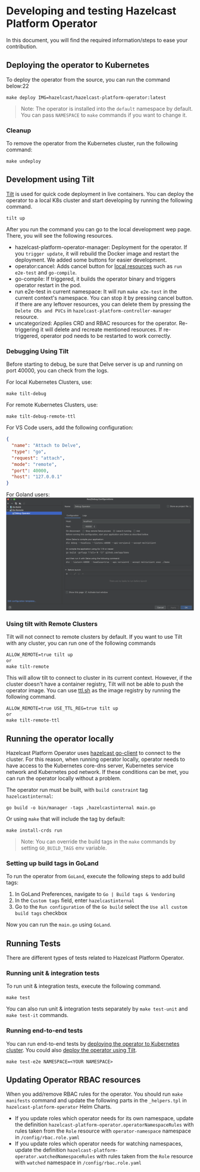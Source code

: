 # Developing and testing Hazelcast Platform Operator

In this document, you will find the required information/steps to ease your contribution.

## Deploying the operator to Kubernetes

To deploy the operator from the source, you can run the command below:22

```shell
make deploy IMG=hazelcast/hazelcast-platform-operator:latest
```

> Note: The operator is installed into the `default` namespace by default. You can pass `NAMESPACE` to `make` commands if you want to change it.

### Cleanup

To remove the operator from the Kubernetes cluster, run the following command:

```shell
make undeploy
```

## Development using Tilt

[Tilt](https://tilt.dev/) is used for quick code deployment in live containers. You can deploy the operator to a local K8s cluster and start developing by running the following command. 

```shell
tilt up
```

After you run the command you can go to the local development wep page. There, you will see the following resources.

- hazelcast-platform-operator-manager: Deployment for the operator. If you `trigger update`, it will rebuild the Docker image and restart the deployment. We added some buttons for easier development.
- operator:cancel: Adds cancel button for [local resources](https://docs.tilt.dev/api.html#api.local_resource) such as `run e2e-test` and `go-compile`.
- go-compile: If triggered, it builds the operator binary and triggers operator restart in the pod.
- run e2e-test in current namespace: It will run `make e2e-test` in the current context's namespace. You can stop it by pressing cancel button. if there are any leftover resources, you can delete them by pressing the `Delete CRs and PVCs` in `hazelcast-platform-controller-manager` resource. 
- uncategorized: Applies CRD and RBAC resources for the operator. Re-triggering it will delete and recreate mentioned resources. If re-triggered, operator pod needs to be restarted to work correctly.

### Debugging Using Tilt
Before starting to debug, be sure that Delve server is up and running on port 40000, you can check from the logs.

For local Kubernetes Clusters, use:
```shell
make tilt-debug
```

For remote Kubernetes Clusters, use:
```shell
make tilt-debug-remote-ttl
```

For VS Code users, add the following configuration:
```json
{
  "name": "Attach to Delve",
  "type": "go",
  "request": "attach",
  "mode": "remote",
  "port": 40000,
  "host": "127.0.0.1"
}
```

For Goland users:
![Goland Remote Debugging](static/goland_remote_debug.png "Goland Remote Debugging")


### Using tilt with Remote Clusters

Tilt will not connect to remote clusters by default. If you want to use Tilt with any cluster, you can run one of the following commands

```shell
ALLOW_REMOTE=true tilt up
or
make tilt-remote
```

This will allow tilt to connect to cluster in its current context. However, if the cluster doesn't have a container registry, Tilt will not be able to push the operator image. You can use [ttl.sh](https://ttl.sh/) as the image registry by running the following command.

```shell
ALLOW_REMOTE=true USE_TTL_REG=true tilt up
or
make tilt-remote-ttl
```

## Running the operator locally

Hazelcast Platform Operator uses [hazelcast go-client](https://github.com/hazelcast/hazelcast-go-client) to connect to the cluster. For this reason, when running operator locally, operator needs to have access to the Kubernetes core-dns server, Kubernetes service network and Kubernetes pod network. If these conditions can be met, you can run the operator locally without a problem.

The operator run must be built, with `build constraint` tag `hazelcastinternal`:

```shell
go build -o bin/manager -tags ,hazelcastinternal main.go
```

Or using `make` that will include the tag by default:

```shell
make install-crds run
```

> Note: You can override the build tags in the `make` commands by setting `GO_BUILD_TAGS` env variable.

### Setting up build tags in GoLand

To run the operator from `GoLand`, execute the following steps to add build tags:

1. In GoLand Preferences, navigate to `Go | Build tags & Vendoring`
2. In the `Custom tags` field, enter `hazelcastinternal`
3. Go to the `Run configuration` of the `Go build` select the `Use all custom build tags` checkbox

Now you can run the `main.go` using `GoLand`.

## Running Tests

There are different types of tests related to Hazelcast Platform Operator. 

### Running unit & integration tests

To run unit & integration tests, execute the following command.

```shell
make test
```

You can also run unit & integration tests separately by `make test-unit` and `make test-it` commands.

### Running end-to-end tests

You can run end-to-end tests by [deploying the operator to Kubernetes cluster](#deploying-the-operator-to-kubernetes). You could also [deploy the operator using Tilt](#development-using-tilt). 

```shell
make test-e2e NAMESPACE=<YOUR NAMESPACE>
```

## Updating Operator RBAC resources

When you add/remove RBAC rules for the operator. You should run `make manifests` command and update the following parts in the `_helpers.tpl` in `hazelcast-platform-operator` Helm Charts.

- If you update roles which operator needs for its own namespace, update the definition `hazelcast-platform-operator.operatorNamespaceRules` with rules taken from the `Role` resource with `operator-namespace` namespace in `/config/rbac.role.yaml`
- If you update roles which operator needs for watching namespaces, update the definition `hazelcast-platform-operator.watchedNamespaceRules` with rules taken from the `Role` resource with `watched` namespace in `/config/rbac.role.yaml`
